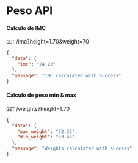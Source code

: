 # Peso API

#### Calculo de IMC
`GET` /imc?height=1.70&weight=70
```json
{
  "data": {
    "imc": "24.22"
  },
  "message": "IMC calculated with success"
}
```

#### Calculo de peso min & max
`GET` /weights?height=1.70
```json
{
  "data": {
    "max_weight": "72.22",
    "min_weight": "53.46"
  },
  "message": "Weights calculated with success"
}
```
